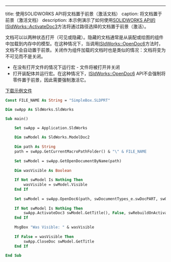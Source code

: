 ---
title: 使用SOLIDWORKS API将文档置于前景（激活文档）
caption: 将文档置于前景（激活文档）
description: 本示例演示了如何使用[SOLIDWORKS API的ISldWorks::ActivateDoc3](https://help.solidworks.com/2018/english/api/sldworksapi/solidworks.interop.sldworks~solidworks.interop.sldworks.isldworks~activatedoc3.html)方法将通过路径选择的文档置于前景（激活）。

文档可以以两种状态打开（可见或隐藏）。隐藏的文档通常是从装配或绘图的组件中加载到内存中的模型。在这种情况下，当调用[ISldWorks::OpenDoc6](https://help.solidworks.com/2017/english/api/sldworksapi/solidworks.interop.sldworks~solidworks.interop.sldworks.isldworks~opendoc6.html)方法时，文档不会自动置于前景。关闭作为组件加载的文档时也是类似的情况：文档将变为不可见而不是关闭。

* 在没有打开文件的情况下运行宏 - 文件将被打开并关闭
* 打开装配体并运行宏。在这种情况下，[ISldWorks::OpenDoc6](https://help.solidworks.com/2017/english/api/sldworksapi/solidworks.interop.sldworks~solidworks.interop.sldworks.isldworks~opendoc6.html) API不会强制将零件置于前景，因此需要强制激活它。

[下载示例文件](SimpleBox.zip)

~~~ vb
Const FILE_NAME As String = "SimpleBox.SLDPRT"

Dim swApp As SldWorks.SldWorks

Sub main()

    Set swApp = Application.SldWorks
    
    Dim swModel As SldWorks.ModelDoc2
    
    Dim path As String
    path = swApp.GetCurrentMacroPathFolder() & "\" & FILE_NAME
    
    Set swModel = swApp.GetOpenDocumentByName(path)
    
    Dim wasVisible As Boolean
    
    If Not swModel Is Nothing Then
        wasVisible = swModel.Visible
    End If
    
    Set swModel = swApp.OpenDoc6(path, swDocumentTypes_e.swDocPART, swOpenDocOptions_e.swOpenDocOptions_Silent, "", 0, 0)
    
    If Not swModel Is Nothing Then
        swApp.ActivateDoc3 swModel.GetTitle(), False, swRebuildOnActivation_e.swDontRebuildActiveDoc, 0
    End If
    
    MsgBox "Was Visible: " & wasVisible
    
    If False = wasVisible Then
        swApp.CloseDoc swModel.GetTitle
    End If
    
End Sub


~~~

